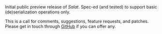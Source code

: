 Initial public preview release of *Salat*. Spec-ed (and tested) to
support basic (de)serialization operations only.

This is a call for comments, suggestions, feature requests, and
patches. Please get in touch through [GitHub][github-link] if you can
offer any.

[github-link]: https://github.com/novus/salat
